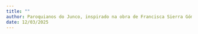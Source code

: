 ```yaml
---
title: ""
author: Paroquianos do Junco, inspirado na obra de Francisca Sierra Gómez, 365 com Jesus de Nazaré
date: 12/03/2025
---
```

